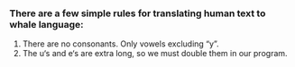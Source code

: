 <h3>There are a few simple rules for translating human text to whale language:</h3>

<ol>
<li>There are no consonants. Only vowels excluding “y”.</li>
<li>The u‘s and e‘s are extra long, so we must double them in our program.</li>
</ol>
